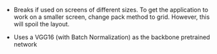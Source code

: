 - Breaks if used on screens of different sizes. To get the application to work on a smaller screen, change pack method to grid. However, this will spoil the layout.

- Uses a VGG16 (with Batch Normalization) as the backbone pretrained network